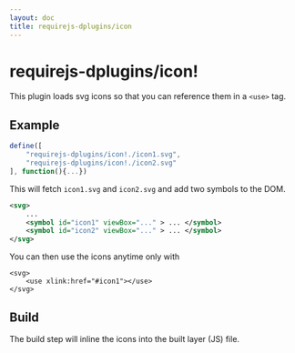 ```yaml
---
layout: doc
title: requirejs-dplugins/icon
---
```


# requirejs-dplugins/icon!

This plugin loads svg icons so that you can reference them
in a `<use>` tag.

## Example

```js
define([
    "requirejs-dplugins/icon!./icon1.svg",
    "requirejs-dplugins/icon!./icon2.svg"
], function(){...})
```

This will fetch `icon1.svg` and `icon2.svg` and add two symbols to the DOM.
```svg
<svg>
	...
	<symbol id="icon1" viewBox="..." > ... </symbol>
	<symbol id="icon2" viewBox="..." > ... </symbol>
</svg>
```

You can then use the icons anytime only with

```
<svg>
	<use xlink:href="#icon1"></use>
</svg>
```

## Build
The build step will inline the icons into the built layer (JS) file.